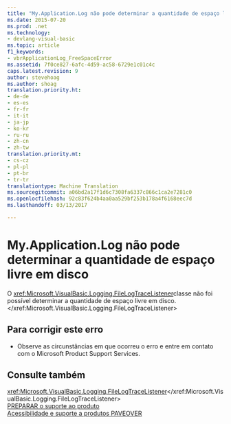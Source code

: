```yaml
---
title: "My.Application.Log não pode determinar a quantidade de espaço livre em disco | Documentos do Microsoft"
ms.date: 2015-07-20
ms.prod: .net
ms.technology:
- devlang-visual-basic
ms.topic: article
f1_keywords:
- vbrApplicationLog_FreeSpaceError
ms.assetid: 7f0ce827-6afc-4d59-ac58-6729e1c01c4c
caps.latest.revision: 9
author: stevehoag
ms.author: shoag
translation.priority.ht:
- de-de
- es-es
- fr-fr
- it-it
- ja-jp
- ko-kr
- ru-ru
- zh-cn
- zh-tw
translation.priority.mt:
- cs-cz
- pl-pl
- pt-br
- tr-tr
translationtype: Machine Translation
ms.sourcegitcommit: a06bd2a17f1d6c7308fa6337c866c1ca2e7281c0
ms.openlocfilehash: 92c83f624b4aa0aa529bf253b178a4f6168eec7d
ms.lasthandoff: 03/13/2017

---
```

# <a name="myapplicationlog-cannot-determine-the-amount-of-free-disk-space"></a>My.Application.Log não pode determinar a quantidade de espaço livre em disco
O <xref:Microsoft.VisualBasic.Logging.FileLogTraceListener>classe não foi possível determinar a quantidade de espaço livre em disco.</xref:Microsoft.VisualBasic.Logging.FileLogTraceListener>  
  
## <a name="to-correct-this-error"></a>Para corrigir este erro  
  
-   Observe as circunstâncias em que ocorreu o erro e entre em contato com o Microsoft Product Support Services.  
  
## <a name="see-also"></a>Consulte também  
 <xref:Microsoft.VisualBasic.Logging.FileLogTraceListener></xref:Microsoft.VisualBasic.Logging.FileLogTraceListener>   
 [PREPARAR o suporte ao produto](http://msdn.microsoft.com/en-us/77e75b8b-817d-45bf-9c38-458930d873b4)   
 [Acessibilidade e suporte a produtos PAVEOVER](http://msdn.microsoft.com/en-us/14e1d293-7b6d-40a6-bf3e-a92f8ee6c88c)
